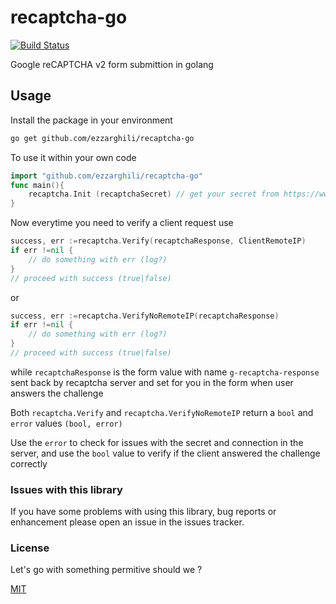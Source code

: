 # recaptcha-go

[![Build Status](https://travis-ci.org/ezzarghili/recaptcha-go.svg?branch=master)](https://travis-ci.org/ezzarghili/recaptcha-go)

Google reCAPTCHA v2 form submittion in golang

## Usage

Install the package in your environment

```bash
go get github.com/ezzarghili/recaptcha-go
```

To use it within your own code

```go
import "github.com/ezzarghili/recaptcha-go"
func main(){
    recaptcha.Init (recaptchaSecret) // get your secret from https://www.google.com/recaptcha/admin
}
```

Now everytime you need to verify a client request use

```go
success, err :=recaptcha.Verify(recaptchaResponse, ClientRemoteIP)
if err !=nil {
    // do something with err (log?)
}
// proceed with success (true|false)
```

or

```go
success, err :=recaptcha.VerifyNoRemoteIP(recaptchaResponse)
if err !=nil {
    // do something with err (log?)
}
// proceed with success (true|false)
```

while `recaptchaResponse` is the form value with name `g-recaptcha-response` sent back by recaptcha server and set for you in the form when user answers the challenge

Both `recaptcha.Verify` and `recaptcha.VerifyNoRemoteIP` return a `bool` and `error` values `(bool, error)`

Use the `error` to check for issues with the secret and connection in the server, and use the `bool` value to verify if the client answered the challenge correctly

### Issues with this library

If you have some problems with using this library, bug reports or enhancement please open an issue in the issues tracker.

### License

Let's go with something permitive should we ?

[MIT](https://choosealicense.com/licenses/mit/)